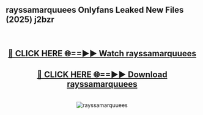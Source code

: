 <h2>rayssamarquuees Onlyfans Leaked New Files (2025) j2bzr</h2>
<br>
<div align="center">
<h2><a href="https://mediafiles.top/rayssamarquuees&ref=git" rel="nofollow">🔴 CLICK HERE 🌐==►► Watch rayssamarquuees</a></h2>
<h2><a href="https://mediafiles.top/rayssamarquuees&ref=git" rel="nofollow">🔴 CLICK HERE 🌐==►► Download rayssamarquuees</a></h2>
<br>
<a href="https://mediafiles.top/rayssamarquuees&ref=git" rel="nofollow" data-target="animated-image.originalLink"><img src="https://i.ibb.co.com/xMMVF88/686577567.gif" alt="rayssamarquuees" style="max-width: 100%; display: inline-block;" data-target="animated-image.originalImage"></a>
</div>
<br>
<br>